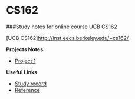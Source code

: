 CS162
=====

###Study notes for online course UCB CS162

[UCB CS162]<http://inst.eecs.berkeley.edu/~cs162/>

**Projects Notes**

* [Project 1](https://github.com/thinkhy/CS162/wiki/Note-for-Project-1)


**Useful Links**

* [Study record](https://github.com/thinkhy/CS162/wiki/Study-Record)
* [Reference](https://github.com/thinkhy/CS162/wiki/Reference)
